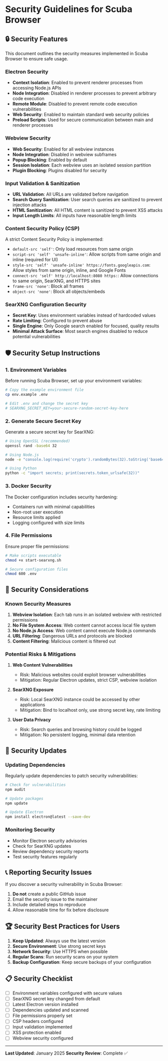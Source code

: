 # Security Guidelines for Scuba Browser

## 🔒 Security Features

This document outlines the security measures implemented in Scuba Browser to ensure safe usage.

### Electron Security

- **Context Isolation**: Enabled to prevent renderer processes from accessing Node.js APIs
- **Node Integration**: Disabled in renderer processes to prevent arbitrary code execution
- **Remote Module**: Disabled to prevent remote code execution vulnerabilities
- **Web Security**: Enabled to maintain standard web security policies
- **Preload Scripts**: Used for secure communication between main and renderer processes

### Webview Security

- **Web Security**: Enabled for all webview instances
- **Node Integration**: Disabled in webview subframes
- **Popup Blocking**: Enabled by default
- **Session Isolation**: Each webview uses an isolated session partition
- **Plugin Blocking**: Plugins disabled for security

### Input Validation & Sanitization

- **URL Validation**: All URLs are validated before navigation
- **Search Query Sanitization**: User search queries are sanitized to prevent injection attacks
- **HTML Sanitization**: All HTML content is sanitized to prevent XSS attacks
- **Input Length Limits**: All inputs have reasonable length limits

### Content Security Policy (CSP)

A strict Content Security Policy is implemented:
- `default-src 'self'`: Only load resources from same origin
- `script-src 'self' 'unsafe-inline'`: Allow scripts from same origin and inline (required for UI)
- `style-src 'self' 'unsafe-inline' https://fonts.googleapis.com`: Allow styles from same origin, inline, and Google Fonts
- `connect-src 'self' http://localhost:8080 https:`: Allow connections to same origin, SearXNG, and HTTPS sites
- `frame-src 'none'`: Block all frames
- `object-src 'none'`: Block all objects/embeds

### SearXNG Configuration Security

- **Secret Key**: Uses environment variables instead of hardcoded values
- **Rate Limiting**: Configured to prevent abuse
- **Single Engine**: Only Google search enabled for focused, quality results
- **Minimal Attack Surface**: Most search engines disabled to reduce potential vulnerabilities

## 🛡️ Security Setup Instructions

### 1. Environment Variables

Before running Scuba Browser, set up your environment variables:

```bash
# Copy the example environment file
cp env.example .env

# Edit .env and change the secret key
# SEARXNG_SECRET_KEY=your-secure-random-secret-key-here
```

### 2. Generate Secure Secret Key

Generate a secure secret key for SearXNG:

```bash
# Using OpenSSL (recommended)
openssl rand -base64 32

# Using Node.js
node -e "console.log(require('crypto').randomBytes(32).toString('base64'))"

# Using Python
python -c "import secrets; print(secrets.token_urlsafe(32))"
```

### 3. Docker Security

The Docker configuration includes security hardening:
- Containers run with minimal capabilities
- Non-root user execution
- Resource limits applied
- Logging configured with size limits

### 4. File Permissions

Ensure proper file permissions:
```bash
# Make scripts executable
chmod +x start-searxng.sh

# Secure configuration files
chmod 600 .env
```

## 🚨 Security Considerations

### Known Security Measures

1. **Webview Isolation**: Each tab runs in an isolated webview with restricted permissions
2. **No File System Access**: Web content cannot access local file system
3. **No Node.js Access**: Web content cannot execute Node.js commands
4. **URL Filtering**: Dangerous URLs and protocols are blocked
5. **Content Filtering**: Malicious content is filtered out

### Potential Risks & Mitigations

1. **Web Content Vulnerabilities**
   - Risk: Malicious websites could exploit browser vulnerabilities
   - Mitigation: Regular Electron updates, strict CSP, webview isolation

2. **SearXNG Exposure**
   - Risk: Local SearXNG instance could be accessed by other applications
   - Mitigation: Bind to localhost only, use strong secret key, rate limiting

3. **User Data Privacy**
   - Risk: Search queries and browsing history could be logged
   - Mitigation: No persistent logging, minimal data retention

## 🔧 Security Updates

### Updating Dependencies

Regularly update dependencies to patch security vulnerabilities:

```bash
# Check for vulnerabilities
npm audit

# Update packages
npm update

# Update Electron
npm install electron@latest --save-dev
```

### Monitoring Security

- Monitor Electron security advisories
- Check for SearXNG updates
- Review dependency security reports
- Test security features regularly

## 📞 Reporting Security Issues

If you discover a security vulnerability in Scuba Browser:

1. **Do not** create a public GitHub issue
2. Email the security issue to the maintainer
3. Include detailed steps to reproduce
4. Allow reasonable time for fix before disclosure

## 🏆 Security Best Practices for Users

1. **Keep Updated**: Always use the latest version
2. **Secure Environment**: Use strong secret keys
3. **Network Security**: Use HTTPS when possible
4. **Regular Scans**: Run security scans on your system
5. **Backup Configuration**: Keep secure backups of your configuration

## 📋 Security Checklist

- [ ] Environment variables configured with secure values
- [ ] SearXNG secret key changed from default
- [ ] Latest Electron version installed
- [ ] Dependencies updated and scanned
- [ ] File permissions properly set
- [ ] CSP headers configured
- [ ] Input validation implemented
- [ ] XSS protection enabled
- [ ] Webview security configured

---

**Last Updated**: January 2025
**Security Review**: Complete ✅
